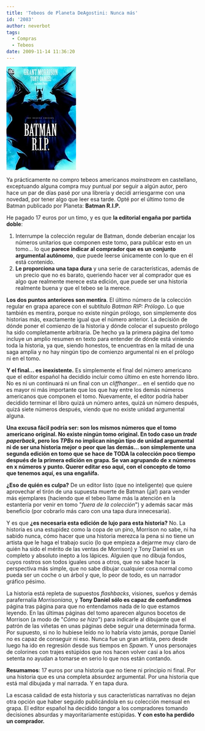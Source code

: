 ```yaml
---
title: 'Tebeos de Planeta DeAgostini: Nunca más'
id: '2083'
author: neverbot
tags:
  - Compras
  - Tebeos
date: 2009-11-14 11:36:20
---
```


![200911141126.jpg](./tebeos-de-planeta-deagostini-nunca-mas/200911141126.jpg) 

Ya prácticamente no compro tebeos americanos _mainstream_ en castellano, exceptuando alguna compra muy puntual por seguir a algún autor, pero hace un par de días pasé por una librería y decidí arriesgarme con una novedad, por tener algo que leer esa tarde. Opté por el último tomo de Batman publicado por Planeta: **Batman R.I.P.**

He pagado 17 euros por un timo, y es que **la editorial engaña por partida doble**:

1.  Interrumpe la colección regular de Batman, donde deberían encajar los números unitarios que componen este tomo, para publicar esto en un tomo... lo que **parece indicar al comprador que es un conjunto argumental autónomo**, que puede leerse únicamente con lo que en él está contenido.
2.  **Le proporciona una tapa dura** y una serie de características, además de un precio que no es barato, queriendo hacer ver al comprador que es algo que realmente merece esta edición, que puede ser una historia realmente buena y que el tebeo se la merece.

**Los dos puntos anteriores son mentira**. El último número de la colección regular en grapa aparece con el subtítulo _Batman RIP: Prólogo_. Lo que también es mentira, porque no existe ningún prólogo, son simplemente dos historias más, exactamente igual que el número anterior. La decisión de dónde poner el comienzo de la historia y dónde colocar el supuesto prólogo ha sido completamente arbitraria. De hecho ya la primera página del tomo incluye un amplio resumen en texto para entender de dónde está viniendo toda la historia, ya que, siendo honestos, te encuentras en la mitad de una saga amplia y no hay ningún tipo de comienzo argumental ni en el prólogo ni en el tomo.

**Y el final... es inexistente.** Es simplemente el final del número americano que el editor español ha decidido incluir como último en este horrendo libro. No es ni un continuará ni un final con un _cliffhanger_... en el sentido que no es mayor ni más importante que los que hay entre los demás números americanos que componen el tomo. Nuevamente, el editor podría haber decidido terminar el libro quizá un número antes, quizá un número después, quizá siete números después, viendo que no existe unidad argumental alguna.

**Una excusa fácil podría ser: son los mismos números que el tomo americano original. No existe ningún tomo original. En todo caso un _trade paperback_, pero los _TPBs_ no implican ningún tipo de unidad argumental ni de ser una historia mejor o peor que las demás... son simplemente una segunda edición en tomo que se hace de TODA la colección poco tiempo después de la primera edición en grapa. Se van agrupando de x números en x números y punto. Querer editar eso aquí, con el concepto de tomo que tenemos aquí, es una engañifa.**

**¿Eso de quién es culpa?** De un editor listo (que no inteligente) que quiere aprovechar el tirón de una supuesta muerte de Batman (¡ja!) para vender más ejemplares (haciendo que el tebeo llame más la atención en la estantería por venir en tomo "_fuera de la colección_") y además sacar más beneficio (por cobrarlo más caro con una tapa dura innecesaria).

Y es que **¿es necesaria esta edición de lujo para esta historia?** No. La historia es una estupidez como la copa de un pino, Morrison no sabe, ni ha sabido nunca, cómo hacer que una historia merezca la pena si no tiene un artista que le haga el trabajo sucio (lo que empieza a dejarme muy claro de quién ha sido el mérito de las ventas de Morrison) y Tony Daniel es un completo y absoluto inepto a los lápices. Alguien que no dibuja fondos, cuyos rostros son todos iguales unos a otros, que no sabe hacer la perspectiva más simple, que no sabe dibujar cualquier cosa normal como pueda ser un coche o un árbol y que, lo peor de todo, es un narrador gráfico pésimo.

La historia está repleta de supuestos _flashbacks_, visiones, sueños y demás parafernalia _Morrisoniana_, y **Tony Daniel sólo es capaz de confundirnos** página tras página para que no entendamos nada de lo que estamos leyendo. En las últimas páginas del tomo aparecen algunos bocetos de Morrison (a modo de "_Cómo se hizo_") para indicarle al dibujante que el patrón de las viñetas en unas páginas debe seguir una determinada forma. Por supuesto, si no lo hubiese leído no lo habría visto jamás, porque Daniel no es capaz de conseguir ni eso. Nunca fue un gran artista, pero desde luego ha ido en regresión desde sus tiempos en _Spawn_. Y unos personajes de colorines con trajes estúpidos que nos hacen volver casi a los años setenta no ayudan a tomarse en serio lo que nos están contando.

**Resumamos**: 17 euros por una historia que no tiene ni principio ni final. Por una historia que es una completa absurdez argumental. Por una historia que está mal dibujada y mal narrada. Y en tapa dura.

La escasa calidad de esta historia y sus características narrativas no dejan otra opción que haber seguido publicándola en su colección mensual en grapa. El editor español ha decidido _tangar_ a los compradores tomando decisiones absurdas y mayoritariamente estúpidas. **Y con esto ha perdido un comprador.**